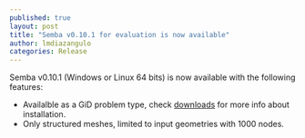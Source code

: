 ```yaml
---
published: true
layout: post
title: "Semba v0.10.1 for evaluation is now available"
author: lmdiazangulo
categories: Release
---
```

<div class="post-content">
    <p>
        Semba v0.10.1 (Windows or Linux 64 bits) is now available with the following features:
    </p>
    <ul>
        <li>Availalble as a GiD problem type, check <a href="{{ site.baseurl }}/downloads/">downloads</a> for more info about installation.</li>
        <lI>Only structured meshes, limited to input geometries with 1000 nodes.</lI>
    </ul>

</div>
